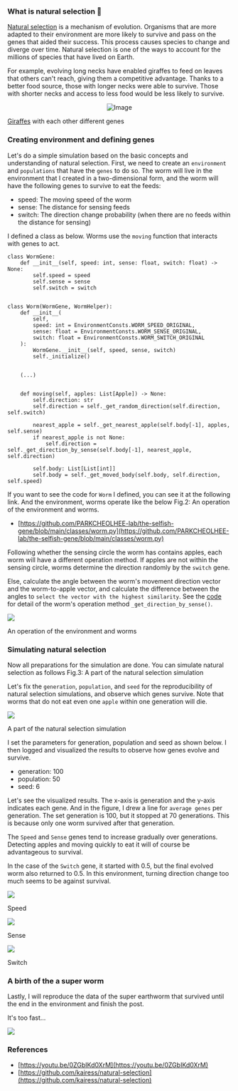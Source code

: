 

### What is natural selection 🦕

[Natural selection](https://www.nhm.ac.uk/discover/what-is-natural-selection.html) is a mechanism of evolution. Organisms that are more adapted to their environment are more likely to survive and pass on the genes that aided their success. This process causes species to change and diverge over time. Natural selection is one of the ways to account for the millions of species that have lived on Earth.  
  
For example, evolving long necks have enabled giraffes to feed on leaves that others can't reach, giving them a competitive advantage. Thanks to a better food source, those with longer necks were able to survive. Those with shorter necks and access to less food would be less likely to survive.

<p align="center">
  <img src="/assets/the-selfish-gene-0.png" alt="Image" />
</p>

[Giraffes](https://www.ck12.org/book/ck-12-biology-advanced-concepts/section/10.36/) with each other different genes

  

### Creating environment and defining genes

Let's do a simple simulation based on the basic concepts and understanding of natural selection. First, we need to create an `environment` and `populations` that have the `genes` to do so. The worm will live in the environment that I created in a two-dimensional form, and the worm will have the following genes to survive to eat the feeds:

*   speed: The moving speed of the worm
*   sense: The distance for sensing feeds
*   switch: The direction change probability (when there are no feeds within the distance for sensing)

  
I defined a class as below. Worms use the `moving` function that interacts with genes to act.

    class WormGene:
        def __init__(self, speed: int, sense: float, switch: float) -> None:
            self.speed = speed
            self.sense = sense
            self.switch = switch


    class Worm(WormGene, WormHelper):
        def __init__(
            self, 
            speed: int = EnvironmentConsts.WORM_SPEED_ORIGINAL, 
            sense: float = EnvironmentConsts.WORM_SENSE_ORIGINAL, 
            switch: float = EnvironmentConsts.WORM_SWITCH_ORIGINAL
        ):
            WormGene.__init__(self, speed, sense, switch)
            self._initialize()
            

        (...)


        def moving(self, apples: List[Apple]) -> None:
            self.direction: str
            self.direction = self._get_random_direction(self.direction, self.switch)
            
            nearest_apple = self._get_nearest_apple(self.body[-1], apples, self.sense)
            if nearest_apple is not None:
                self.direction = self._get_direction_by_sense(self.body[-1], nearest_apple, self.direction)
            
            self.body: List[List[int]]
            self.body = self._get_moved_body(self.body, self.direction, self.speed)

  
  
If you want to see the code for `Worm` I defined, you can see it at the following link. And the environment, worms operate like the below Fig.2: An operation of the environment and worms.

*   [https://github.com/PARKCHEOLHEE-lab/the-selfish-gene/blob/main/classes/worm.py](https://github.com/PARKCHEOLHEE-lab/the-selfish-gene/blob/main/classes/worm.py)

  
Following whether the sensing circle the worm has contains apples, each worm will have a different operation method. If apples are not within the sensing circle, worms determine the direction randomly by the `switch` gene.  
  
Else, calculate the angle between the worm's movement direction vector and the worm-to-apple vector, and calculate the difference between the angles to `select the vector with the highest similarity`. See the [code](https://github.com/PARKCHEOLHEE-lab/the-selfish-gene/blob/4eec1df9e018ea0b87fe6d3fafac892ab32cd80a/classes/worm.py#L217-L265) for detail of the worm's operation method `_get_direction_by_sense()`.  
  

![](/assets/the-selfish-gene-1.gif)

An operation of the environment and worms

  
  

### Simulating natural selection

Now all preparations for the simulation are done. You can simulate natural selection as follows Fig.3: A part of the natural selection simulation  
  
Let's fix the `generation`, `population`, and `seed` for the reproducibility of natural selection simulations, and observe which genes survive. Note that worms that do not eat even one `apple` within one generation will die.  
  

![](/assets/the-selfish-gene-2.gif)

A part of the natural selection simulation

  
I set the parameters for generation, population and seed as shown below. I then logged and visualized the results to observe how genes evolve and survive.

*   generation: 100
*   population: 50
*   seed: 6

  
Let's see the visualized results. The x-axis is generation and the y-axis indicates each gene. And in the figure, I drew a line for `average genes` per generation. The set generation is 100, but it stopped at 70 generations. This is because only one worm survived after that generation.  
  
The `Speed` and `Sense` genes tend to increase gradually over generations. Detecting apples and moving quickly to eat it will of course be advantageous to survival.  
  
In the case of the `Switch` gene, it started with 0.5, but the final evolved worm also returned to 0.5. In this environment, turning direction change too much seems to be against survival.  
  

![](/assets/the-selfish-gene-3.png)

Speed

  
![](/assets/the-selfish-gene-4.png)

Sense

  
![](/assets/the-selfish-gene-5.png)

Switch

  
  

### A birth of the a super worm

Lastly, I will reproduce the data of the super earthworm that survived until the end in the environment and finish the post.  
  
It's too fast...

![](/assets/the-selfish-gene-6.gif)

  
  

### References

*   [https://youtu.be/0ZGbIKd0XrM](https://youtu.be/0ZGbIKd0XrM)
*   [https://github.com/kairess/natural-selection](https://github.com/kairess/natural-selection)